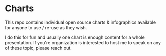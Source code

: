# Charts
This repo contains individual open source charts &amp; infographics available for anyone to use / re-use as they wish. 

I do this for fun and usually one chart is enough content for a whole presentation. If you're organization is interested to host me to speak on any of these topic, please reach out. 

